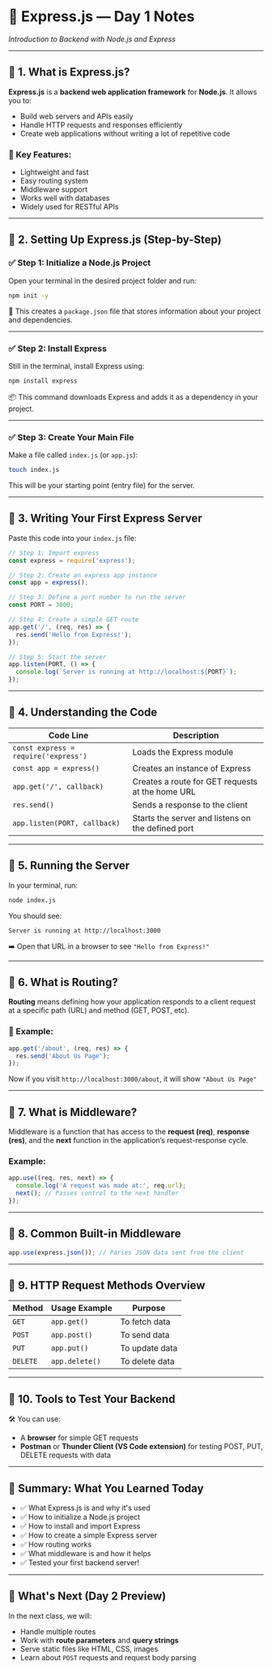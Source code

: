 
# 🚀 Express.js — Day 1 Notes  
*Introduction to Backend with Node.js and Express*

---

## 🔹 1. What is Express.js?

**Express.js** is a **backend web application framework** for **Node.js**. It allows you to:
- Build web servers and APIs easily
- Handle HTTP requests and responses efficiently
- Create web applications without writing a lot of repetitive code

### 🔑 Key Features:
- Lightweight and fast
- Easy routing system
- Middleware support
- Works well with databases
- Widely used for RESTful APIs

---

## 🔹 2. Setting Up Express.js (Step-by-Step)

### ✅ Step 1: Initialize a Node.js Project

Open your terminal in the desired project folder and run:
```bash
npm init -y
```
📝 This creates a `package.json` file that stores information about your project and dependencies.

---

### ✅ Step 2: Install Express

Still in the terminal, install Express using:
```bash
npm install express
```
📦 This command downloads Express and adds it as a dependency in your project.

---

### ✅ Step 3: Create Your Main File

Make a file called `index.js` (or `app.js`):
```bash
touch index.js
```
This will be your starting point (entry file) for the server.

---

## 🔹 3. Writing Your First Express Server

Paste this code into your `index.js` file:

```js
// Step 1: Import express
const express = require('express');

// Step 2: Create an express app instance
const app = express();

// Step 3: Define a port number to run the server
const PORT = 3000;

// Step 4: Create a simple GET route
app.get('/', (req, res) => {
  res.send('Hello from Express!');
});

// Step 5: Start the server
app.listen(PORT, () => {
  console.log(`Server is running at http://localhost:${PORT}`);
});
```

---

## 🔹 4. Understanding the Code

| Code Line | Description |
|-----------|-------------|
| `const express = require('express')` | Loads the Express module |
| `const app = express()` | Creates an instance of Express |
| `app.get('/', callback)` | Creates a route for GET requests at the home URL |
| `res.send()` | Sends a response to the client |
| `app.listen(PORT, callback)` | Starts the server and listens on the defined port |

---

## 🔹 5. Running the Server

In your terminal, run:
```bash
node index.js
```
You should see:
```
Server is running at http://localhost:3000
```
➡️ Open that URL in a browser to see `"Hello from Express!"`

---

## 🔹 6. What is Routing?

**Routing** means defining how your application responds to a client request at a specific path (URL) and method (GET, POST, etc).

### 🧭 Example:
```js
app.get('/about', (req, res) => {
  res.send('About Us Page');
});
```
Now if you visit `http://localhost:3000/about`, it will show `"About Us Page"`

---

## 🔹 7. What is Middleware?

Middleware is a function that has access to the **request (req)**, **response (res)**, and the **next** function in the application’s request-response cycle.

### Example:
```js
app.use((req, res, next) => {
  console.log('A request was made at:', req.url);
  next(); // Passes control to the next handler
});
```

---

## 🔹 8. Common Built-in Middleware

```js
app.use(express.json()); // Parses JSON data sent from the client
```

---

## 🔹 9. HTTP Request Methods Overview

| Method | Usage Example | Purpose |
|--------|----------------|---------|
| `GET` | `app.get()` | To fetch data |
| `POST` | `app.post()` | To send data |
| `PUT` | `app.put()` | To update data |
| `DELETE` | `app.delete()` | To delete data |

---

## 🔹 10. Tools to Test Your Backend

🛠️ You can use:
- A **browser** for simple GET requests
- **Postman** or **Thunder Client (VS Code extension)** for testing POST, PUT, DELETE requests with data

---

## 📌 Summary: What You Learned Today

- ✅ What Express.js is and why it's used
- ✅ How to initialize a Node.js project
- ✅ How to install and import Express
- ✅ How to create a simple Express server
- ✅ How routing works
- ✅ What middleware is and how it helps
- ✅ Tested your first backend server!

---

## 🔮 What's Next (Day 2 Preview)

In the next class, we will:
- Handle multiple routes
- Work with **route parameters** and **query strings**
- Serve static files like HTML, CSS, images
- Learn about `POST` requests and request body parsing